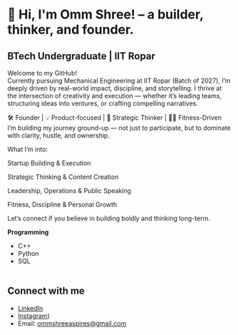 # 👋 Hi, I'm Omm Shree! – a builder, thinker, and founder.

## BTech Undergraduate | IIT Ropar <br/>
Welcome to my GitHub! <br/>
Currently pursuing Mechanical Engineering at IIT Ropar (Batch of 2027), I’m deeply driven by real-world impact, discipline, and storytelling. I thrive at the intersection of creativity and execution — whether it’s leading teams, structuring ideas into ventures, or crafting compelling narratives. <br/>

🛠️ Founder | 💡 Product-focused | 🧠 Strategic Thinker | 🏋️‍♂️ Fitness-Driven <br/>
I’m building my journey ground-up — not just to participate, but to dominate with clarity, hustle, and ownership.<br/>

What I’m into:<br/>

Startup Building & Execution

Strategic Thinking & Content Creation

Leadership, Operations & Public Speaking

Fitness, Discipline & Personal Growth

Let’s connect if you believe in building boldly and thinking long-term.<br/>


**Programming**<br/>
- C++ <br/>
- Python <br/>
- SQL <br/><br/>

## Connect with me
- [LinkedIn](https:linkedin.com/in/omm-shree-b9910b1b9/)
- [Instagram](https:instagram.com/0mm.5hr33/))
- Email: ommshreeaspires@gmail.com


